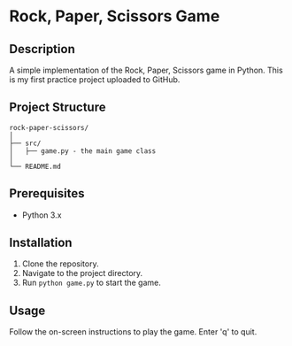 # Rock, Paper, Scissors Game

## Description

A simple implementation of the Rock, Paper, Scissors game in Python. This is my first practice project uploaded to GitHub.


## Project Structure
```
rock-paper-scissors/
│
├── src/
│   ├── game.py - the main game class
│
└── README.md
```
## Prerequisites

- Python 3.x

## Installation

1. Clone the repository.
2. Navigate to the project directory.
3. Run `python game.py` to start the game.

## Usage

Follow the on-screen instructions to play the game. Enter 'q' to quit.

